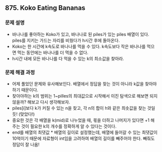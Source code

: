 ## 875. Koko Eating Bananas
### 문제 설명
- 바나나를 좋아하는 Koko가 있고, 바나나로 된 piles가 있는 piles 배열이 있다. piles를 지키는 가드는 자리를 비웠다가 h시간 후에 돌아온다.
- Koko는 한 시간에 k속도로 바나나를 먹을 수 있다. k속도보다 작은 바나나를 먹으면 먹는 동안에는 바나나를 더 먹을 수 없다.
- h시간 내에 모든 바나나를 다 먹을 수 있는 k의 최소값을 찾아라.
### 문제 해결 과정
- 어제 풀었던 문제와 유사해보인다. 배열에서 정답을 찾는 것이 아니라 k값을 찾아야 하기 때문이다.
- 찾아야하는 k의 범위는 1~pilles의 최대값으로 시작해서 이진 탐색으로 해보면 되지 않을까? 해보고 다시 생각해보자.
- piles[i]보다 k가 커질 수 있는 n을 찾고, 각 n의 합이 h와 같은 최솟값을 찾는 것일듯! (맞았다!)
- 중요한 것은 각 배열을 k(mid)로 나누었을 때, 몫을 더하고 나머지가 있다면 +1 해주는 것이 필요한 k의 개수를 정확하게 알 수 있다는 것이다.
- end를 배열의 최댓값 * 배열의 길이로 설정했는데, 배열에 들어갈 수 있는 최댓값이 10억이기 때문에 자료형이 int임을 고려하여 배열의 길이를 빼주어야 한다. 빼줘도 정답이 잘 나옴!